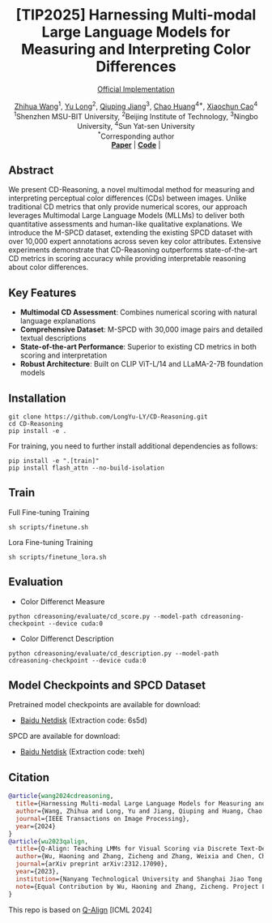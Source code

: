 <div align="center">
  <h1>[TIP2025] Harnessing Multi-modal Large Language Models for Measuring and Interpreting Color Differences</h1>

<!--  <div style="width: 50%; text-align: center; margin:auto;">
    <img style="width: 50%" src="fig/cd-reasoning-teaser.png">
  </div> -->

  <a href="https://github.com/LongYu-LY/CD-Reasoning">Official Implementation</a>

<div>
    <a href="https://github.com/SMBU-MM" target="_blank">Zhihua Wang</a><sup>1</sup>,
    <a href="https://github.com/LongYu-LY" target="_blank">Yu Long</a><sup>2</sup>,
    <a href="[Qiuping's profile]" target="_blank">Qiuping Jiang</a><sup>3</sup>,
    <a href="[Chao's profile]" target="_blank">Chao Huang</a><sup>4*</sup>,
    <a href="[Xiaochun's profile]" target="_blank">Xiaochun Cao</a><sup>4</sup>
</div>
  
  <div>
    <sup>1</sup>Shenzhen MSU-BIT University,
    <sup>2</sup>Beijing Institute of Technology,
    <sup>3</sup>Ningbo University,
    <sup>4</sup>Sun Yat-sen University
  </div>

  <div>
    <sup>*</sup>Corresponding author
  </div>

  <div>
    <a href="https://ieeexplore.ieee.org/document/10820056"><strong>Paper</strong></a> | 
    <a href="https://github.com/LongYu-LY/CD-Reasoning"><strong>Code</strong></a> | 
  </div>
</div>

## Abstract
We present CD-Reasoning, a novel multimodal method for measuring and interpreting perceptual color differences (CDs) between images. Unlike traditional CD metrics that only provide numerical scores, our approach leverages Multimodal Large Language Models (MLLMs) to deliver both quantitative assessments and human-like qualitative explanations. We introduce the M-SPCD dataset, extending the existing SPCD dataset with over 10,000 expert annotations across seven key color attributes. Extensive experiments demonstrate that CD-Reasoning outperforms state-of-the-art CD metrics in scoring accuracy while providing interpretable reasoning about color differences.

## Key Features
- **Multimodal CD Assessment**: Combines numerical scoring with natural language explanations
- **Comprehensive Dataset**: M-SPCD with 30,000 image pairs and detailed textual descriptions
- **State-of-the-art Performance**: Superior to existing CD metrics in both scoring and interpretation
- **Robust Architecture**: Built on CLIP ViT-L/14 and LLaMA-2-7B foundation models

## Installation
```shell
git clone https://github.com/LongYu-LY/CD-Reasoning.git
cd CD-Reasoning
pip install -e .
```

For training, you need to further install additional dependencies as follows:

```shell
pip install -e ".[train]"
pip install flash_attn --no-build-isolation
```

## Train
Full Fine-tuning Training
```shell
sh scripts/finetune.sh
```

Lora Fine-tuning Training
```shell
sh scripts/finetune_lora.sh

```

## Evaluation
- Color Differenct Measure
```shell
python cdreasoning/evaluate/cd_score.py --model-path cdreasoning-checkpoint --device cuda:0
```
- Color Differenct Description

```shell
python cdreasoning/evaluate/cd_description.py --model-path cdreasoning-checkpoint --device cuda:0
```

## Model Checkpoints and SPCD Dataset

Pretrained model checkpoints are available for download:

- [Baidu Netdisk](https://pan.baidu.com/s/1VK7MGXd1c0_vMp3YAcABQA) (Extraction code: 6s5d)

SPCD are available for download:

- [Baidu Netdisk](https://pan.baidu.com/share/init?surl=8bzu-qhpMW3PqLTlVdoZRQ&pwd=txeh) (Extraction code: txeh)

  
## Citation

```bibtex
@article{wang2024cdreasoning,
  title={Harnessing Multi-modal Large Language Models for Measuring and Interpreting Color Differences},
  author={Wang, Zhihua and Long, Yu and Jiang, Qiuping and Huang, Chao and Cao, Xiaochun},
  journal={IEEE Transactions on Image Processing},
  year={2024}
}
@article{wu2023qalign,
  title={Q-Align: Teaching LMMs for Visual Scoring via Discrete Text-Defined Levels},
  author={Wu, Haoning and Zhang, Zicheng and Zhang, Weixia and Chen, Chaofeng and Li, Chunyi and Liao, Liang and Wang, Annan and Zhang, Erli and Sun, Wenxiu and Yan, Qiong and Min, Xiongkuo and Zhai, Guangtai and Lin, Weisi},
  journal={arXiv preprint arXiv:2312.17090},
  year={2023},
  institution={Nanyang Technological University and Shanghai Jiao Tong University and Sensetime Research},
  note={Equal Contribution by Wu, Haoning and Zhang, Zicheng. Project Lead by Wu, Haoning. Corresponding Authors: Zhai, Guangtai and Lin, Weisi.}
}
```
This repo is based on [Q-Align](https://github.com/Q-Future/Q-Align) [ICML 2024]
